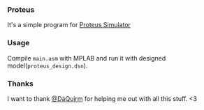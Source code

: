 ### Proteus

It's a simple program for [Proteus Simulator](http://www.labcenter.com/products/basicsim.cfm)

### Usage

Compile `main.asm` with MPLAB and run it with designed model(`proteus_design.dsn`).

### Thanks

I want to thank [@DaQuirm](https://github.com/DaQuirm) for helping me out with all this stuff. <3
